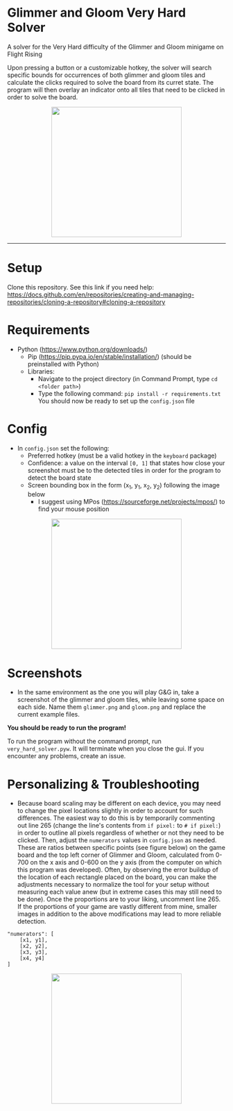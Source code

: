 # Glimmer and Gloom Very Hard Solver
A solver for the Very Hard difficulty of the Glimmer and Gloom minigame on Flight Rising

Upon pressing a button or a customizable hotkey, the solver will search specific bounds for occurrences of both glimmer and gloom tiles and calculate the clicks required to solve the board from its curret state. The program will then overlay an indicator onto all tiles that need to be clicked in order to solve the board.

<p align="center"><img height="300" src="https://i.imgur.com/Lc6Akm1.png"></p>

---

# Setup
Clone this repository. See this link if you need help: https://docs.github.com/en/repositories/creating-and-managing-repositories/cloning-a-repository#cloning-a-repository

# Requirements
- Python (https://www.python.org/downloads/)
    - Pip (https://pip.pypa.io/en/stable/installation/) (should be preinstalled with Python)
    - Libraries:
        - Navigate to the project directory (in Command Prompt, type `cd <folder path>`)
        - Type the following command: `pip install -r requirements.txt`
You should now be ready to set up the `config.json` file

# Config
- In `config.json` set the following:
    - Preferred hotkey (must be a valid hotkey in the `keyboard` package)
    - Confidence: a value on the interval `[0, 1]` that states how close your screenshot must be to the detected tiles in order for the program to detect the board state
    - Screen bounding box in the form (x<sub>1</sub>, y<sub>1</sub>, x<sub>2</sub>, y<sub>2</sub>) following the image below
        - I suggest using MPos (https://sourceforge.net/projects/mpos/) to find your mouse position
<p align="center"><img height="300" src="https://i.imgur.com/Ypx7hfc.png"></p>

# Screenshots
- In the same environment as the one you will play G&G in, take a screenshot of the glimmer and gloom tiles, while leaving some space on each side. Name them `glimmer.png` and `gloom.png` and replace the current example files.

**You should be ready to run the program!**

To run the program without the command prompt, run `very_hard_solver.pyw`. It will terminate when you close the gui.
If you encounter any problems, create an issue.

# Personalizing & Troubleshooting
- Because board scaling may be different on each device, you may need to change the pixel locations slightly in order to account for such differences. The easiest way to do this is by temporarily commenting out line 265 (change the line's contents from `if pixel:` to `# if pixel:`) in order to outline all pixels regardless of whether or not they need to be clicked. Then, adjust the `numerators` values in `config.json` as needed. These are ratios between specific points (see figure below) on the game board and the top left corner of Glimmer and Gloom, calculated from 0-700 on the x axis and 0-600 on the y axis (from the computer on which this program was developed). Often, by observing the error buildup of the location of each rectangle placed on the board, you can make the adjustments necessary to normalize the tool for your setup without measuring each value anew (but in extreme cases this may still need to be done). Once the proportions are to your liking, uncomment line 265.  If the proportions of your game are vastly different from mine, smaller images in addition to the above modifications may lead to more reliable detection.
```
"numerators": [
    [x1, y1],
    [x2, y2],
    [x3, y3],
    [x4, y4]
]
```
<p align="center"><img height="300" src="https://i.imgur.com/JdhLUYu.png"></p>